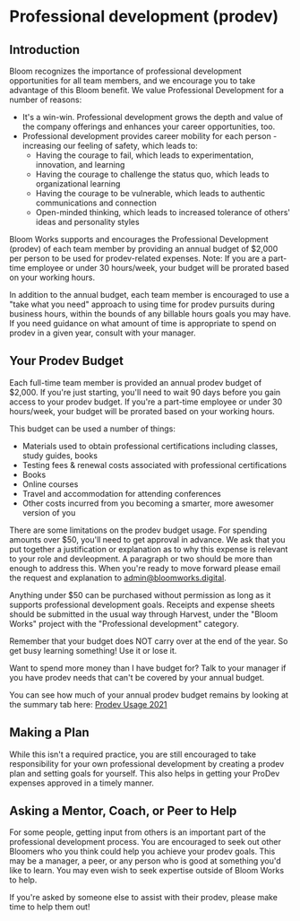 # Professional development (prodev)

## Introduction

Bloom recognizes the importance of professional development opportunities for all team members, and we encourage you to take advantage of this Bloom benefit. We value Professional Development for a number of reasons:

- It's a win-win. Professional development grows the depth and value of the company offerings and enhances your career opportunities, too.
- Professional development provides career mobility for each person - increasing our feeling of safety, which leads to:
  - Having the courage to fail, which leads to experimentation, innovation, and learning
  - Having the courage to challenge the status quo, which leads to organizational learning
  - Having the courage to be vulnerable, which leads to authentic communications and connection
  - Open-minded thinking, which leads to increased tolerance of others' ideas and personality styles

Bloom Works supports and encourages the Professional Development (prodev) of each team member by providing an annual budget of $2,000 per person to be used for prodev-related expenses. Note: If you are a part-time employee or under 30 hours/week, your budget will be prorated based on your working hours.

In addition to the annual budget, each team member is encouraged to use a "take what you need" approach to using time for prodev pursuits during business hours, within the bounds of any billable hours goals you may have. If you need guidance on what amount of time is appropriate to spend on prodev in a given year, consult with your manager.

## Your Prodev Budget

Each full-time team member is provided an annual prodev budget of $2,000. If you're just starting, you'll need to wait 90 days before you gain access to your prodev budget. If you're a part-time employee or under 30 hours/week, your budget will be prorated based on your working hours.

This budget can be used a number of things:

- Materials used to obtain professional certifications including classes, study guides, books
- Testing fees & renewal costs associated with professional certifications
- Books
- Online courses
- Travel and accommodation for attending conferences
- Other costs incurred from you becoming a smarter, more awesomer version of you

There are some limitations on the prodev budget usage. For spending amounts over $50, you'll need to get approval in advance. We ask that you put together a justification or explanation as to why this expense is relevant to your role and devleopment. A paragraph or two should be more than enough to address this. 
When you're ready to move forward please email the request and explanation to admin@bloomworks.digital. 

Anything under $50 can be purchased without permission as long as it supports professional development goals. Receipts and expense sheets should be submitted in the usual way through Harvest, under the "Bloom Works" project with the "Professional development" category.

Remember that your budget does NOT carry over at the end of the year. So get busy learning something! Use it or lose it.

Want to spend more money than I have budget for? Talk to your manager if you have prodev needs that can't be covered by your annual budget.

You can see how much of your annual prodev budget remains by looking at the summary tab here: [Prodev Usage 2021](https://docs.google.com/spreadsheets/d/1oa5WuAwWU9RudLWptPIEKaLotjjDoFpAc7-3yB-gEPo/edit?usp=sharing)

## Making a Plan

While this isn't a required practice, you are still encouraged to take responsibility for your own professional development by creating a prodev plan and setting goals for yourself.
This also helps in getting your ProDev expenses approved in a timely manner. 

## Asking a Mentor, Coach, or Peer to Help

For some people, getting input from others is an important part of the professional development process. You are encouraged to seek out other Bloomers who you think could help you achieve your prodev goals. This may be a manager, a peer, or any person who is good at something you'd like to learn. You may even wish to seek expertise outside of Bloom Works to help.

If you're asked by someone else to assist with their prodev, please make time to help them out!

